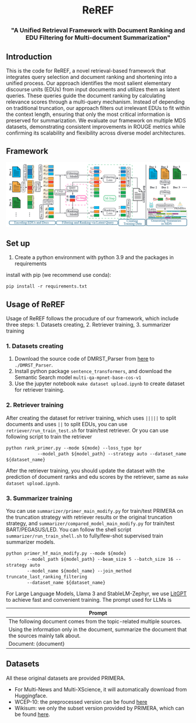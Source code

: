<h1 align="center"> <p>ReREF</p></h1>
<h3 align="center">
    <p>"A Unified Retrieval Framework with Document Ranking and EDU Filtering for Multi-document Summarization" </p>
</h3>

## Introduction
This is the code for ReREF, a novel retrieval-based framework that integrates query selection and document ranking and shortening into a unified process. Our approach identifies the most salient elementary discourse units (EDUs) from input documents and utilizes them as latent queries. These queries guide the document ranking by calculating relevance scores through a multi-query mechanism. Instead of depending on traditional truncation, our approach filters out irrelevant EDUs to fit within the context length, ensuring that only the most critical information is preserved for summarization. 
We evaluate our framework on multiple MDS datasets, demonstrating consistent improvements in ROUGE metrics while confirming its scalability and flexibility across diverse model architectures. 

## Framework
![Overall Framework](./framework.png)
<!-- <img src="./framework.png" alt="Overall Framework" width="600" /> -->


## Set up
1. Create a python environment with python 3.9 and the packages in requirements

install with pip (we recommend use conda):
```
pip install -r requirements.txt
```

## Usage of ReREF
Usage of ReREF follows the procudure of our framework, which include three steps: 1. Datasets creating, 2. Retriever training, 3. summarizer training


### 1. Datasets creating
1. Download the source code of DMRST_Parser from [here](https://github.com/seq-to-mind/DMRST_Parser) to `./DMRST_Parser`.
2. Install python package `sentence_transformers`, and download the Semantic Search model `multi-qa-mpnet-base-cos-v1`
3. Use the jupyter notebook `make dataset upload.ipynb` to create dataset for retriever training. 

### 2. Retriever training
After creating the dataset for retriver training, which uses ` ||||| ` to split documents and uses ` || ` to split EDUs, you can use `retriever/run_train_test.sh` for train/test retriever. 
Or you can use following script to train the retriever
```shell
python rank_primer.py --mode ${mode} --loss_type bpr
            --model_path ${model_path} --strategy auto --dataset_name ${dataset_name}
```
After the retriever training, you should update the dataset with the prediction of document ranks and edu scores by the retriever, same as `make dataset upload.ipynb`. 

### 3. Summarizer training
You can use `summarizer/primer_main_modify.py` for train/test PRIMERA on the truncation strategy with retriever results or the original truncation strategy, and `summarizer/compared_model_main_modify.py` for train/test BART/PEGASUS/LED.
You can follow the shell script `summarizer/run_train_shell.sh` to fully/few-shot supervised train summarizer models. 
```shell
python primer_hf_main_modify.py --mode ${mode} 
        --model_path ${model_path} --beam_size 5 --batch_size 16 --strategy auto 
        --model_name ${model_name} --join_method truncate_last_ranking_filtering 
        --dataset_name ${dataset_name}
```

For Large Language Models, Llama 3 and StableLM-Zephyr, we use [LitGPT](https://github.com/Lightning-AI/litgpt) to achieve fast and convenient training. The prompt used for LLMs is

| **Prompt** |
|--------|
| The following document comes from the topic-related multiple sources. |
| Using the information only in the document, summarize the document that the sources mainly talk about. |
| Document: \{document\}  |

<!-- <img src="./LLMprompt.png" alt="LLM prompt in MDS" width="600" /> -->


## Datasets
All these original datasets are provided PRIMERA. 
- For Multi-News and Multi-XScience, it will automatically download from Huggingface.
- WCEP-10: the preprocessed version can be found [here](https://storage.googleapis.com/primer_summ/wcep-10.tar.gz)
- Wikisum: we only the subset version provided by PRIMERA, which can be found [here](https://storage.googleapis.com/primer_summ/wikisum_subset.tar.gz).

